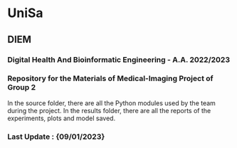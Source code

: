 # UniSa
## DIEM
### Digital Health And Bioinformatic Engineering - A.A. 2022/2023
### Repository for the Materials of Medical-Imaging Project of Group 2
In the source folder, there are all the Python modules used by the team during the project.
In the results folder, there are all the reports of the experiments, plots and model saved.
### Last Update : {09/01/2023}
